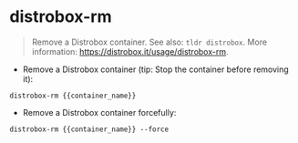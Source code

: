 # distrobox-rm

> Remove a Distrobox container. See also: `tldr distrobox`.
> More information: <https://distrobox.it/usage/distrobox-rm>.

- Remove a Distrobox container (tip: Stop the container before removing it):

`distrobox-rm {{container_name}}`

- Remove a Distrobox container forcefully:

`distrobox-rm {{container_name}} --force`
